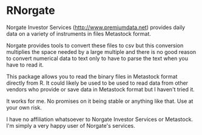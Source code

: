 # RNorgate

Norgate Investor Services (http://www.premiumdata.net) provides daily 
data on a variety of instruments in files Metastock format.

Norgate provides tools to convert these files to csv but this conversion
multiplies the space needed by a large multiple and there is no good reason
to convert numerical data to text only to have to parse the text when you
have to read it.

This package allows you to read the binary files in Metastock format
directly from R. It could likely be used to  be used to read data
from other vendors who provide or save data in Metastock format but I haven't
tried it.

It works for me. No promises on it being stable or anything like that. Use
at your own risk.

I have no affiliation whatsoever to Norgate Investor Services or Metastock.
I'm simply a very happy user of Norgate's services.
